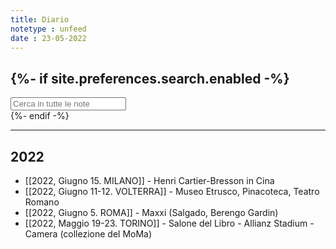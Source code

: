```yaml
---
title: Diario
notetype : unfeed
date : 23-05-2022
---
```


{%- if site.preferences.search.enabled -%}
---
<!-- search bar -->
<div class="block">
    <input class="input is-medium" type="text" placeholder="Cerca in tutte le note" id="search-input" autocomplete="off">
    <div id="search-results" class="search-results"></div>
</div>
<script type="text/javascript" src="/assets/js/vendor/lunr.min.js"></script>
<script src="/assets/js/Search.js"></script>
{%- endif -%}


---
## 2022
- [[2022, Giugno 15. MILANO]] - Henri Cartier-Bresson in Cina
- [[2022, Giugno 11-12. VOLTERRA]] - Museo Etrusco, Pinacoteca, Teatro Romano
- [[2022, Giugno 5. ROMA]] - Maxxi (Salgado, Berengo Gardin)
- [[2022, Maggio 19-23. TORINO]] - Salone del Libro - Allianz Stadium - Camera (collezione del MoMa)
